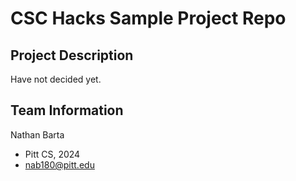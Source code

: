 # CSC Hacks Sample Project Repo



## Project Description
Have not decided yet.

## Team Information
Nathan Barta
* Pitt CS, 2024
* nab180@pitt.edu

